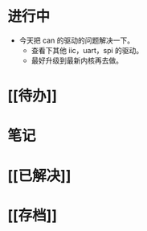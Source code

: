 # 进行中
- 今天把 can 的驱动的问题解决一下。
	- 查看下其他 iic，uart，spi 的驱动。
	- 最好升级到最新内核再去做。
# [[待办]]

# 笔记

# [[已解决]]

# [[存档]]